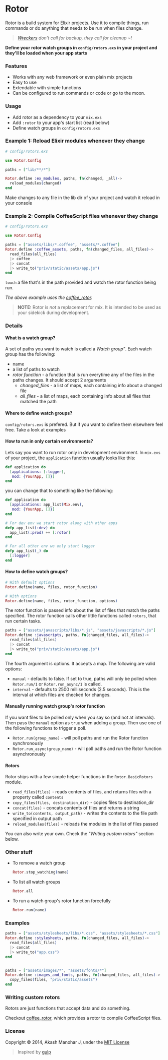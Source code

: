 # Rotor

Rotor is a build system for Elixir projects. Use it to compile things, run commands or do anything that needs to be run when files change.

> *[Wreckers][1] don't call for backup, they call for cleanup ~!*

[1]: http://en.wikipedia.org/wiki/Wreckers_(Transformers)


**Define your rotor watch groups in `config/rotors.exs` in your project and they'll be loaded when your app starts**

### Features

* Works with any web framework or even plain mix projects
* Easy to use
* Extendable with simple functions
* Can be configured to run commands or code or go to the moon.

### Usage

* Add rotor as a dependency to your `mix.exs`
* Add `:rotor` to your app's start list (read below)
* Define watch groups in `config/rotors.exs`


### Example 1: Reload Elixir modules whenever they change

```elixir
# config/rotors.exs

use Rotor.Config

paths = ["lib/**/*"]

Rotor.define :ex_modules, paths, fn(changed, _all)->
  reload_modules(changed)
end
```

Make changes to any file in the lib dir of your project and watch it reload in your console

### Example 2: Compile CoffeeScript files whenever they change

```elixir
# config/rotors.exs

use Rotor.Config

paths = ["assets/libs/*.coffee", "assets/*.coffee"]
Rotor.define :coffee_assets, paths, fn(changed_files, all_files)->
  read_files(all_files)
  |> coffee
  |> concat
  |> write_to("priv/static/assets/app.js")
end

```

`touch` a file that's in the path provided and watch the rotor function being run.

*The above example uses the [coffee_rotor](https://github.com/HashNuke/coffee_rotor).*


> **NOTE:** Rotor is *not* a replacement for mix. It is intended to be used as your sidekick during development.


### Details

#### What is a watch group?

A set of paths you want to watch is called a *Watch group"*. Each watch group has the following:

* name
* a list of paths to watch
* *rotor function* - a function that is run everytime any of the files in the paths changes. It should accept 2 arguments
  * *changed_files* - a list of maps, each containing info about a changed file
  * *all_files* - a list of maps, each containing info about all files that matched the path

#### Where to define watch groups?

`config/rotors.exs` is prefered. But if you want to define them elsewhere feel free. Take a look at examples

#### How to run in only certain environments?

Lets say you want to run rotor only in development environment. In `mix.exs` of your project, the `application` function usually looks like this:

```elixir
def application do
  [applications: [:logger],
   mod: {YourApp, []}]
end
```

you can change that to something like the following:

```elixir
def application do
  [applications: app_list(Mix.env),
   mod: {YourApp, []}]
end

# For dev env we start rotor along with other apps
defp app_list(:dev) do
  app_list(:prod) ++ [:rotor]
end

# For all other env we only start logger
defp app_list(_) do
  [:logger]
end
```


#### How to define watch groups?

```elixir
# With default options
Rotor.define(name, files, rotor_function)

# With options
Rotor.define(name, files, rotor_function, options)
```

The rotor function is passed info about the list of files that match the paths specified. The rotor function calls other little functions called `rotors`, that run certain tasks.


```elixir
paths = ["assets/javascripts/libs/*.js", "assets/javascripts/*.js"]
Rotor.define :javascripts, paths, fn(changed_files, all_files)->
  read_files(all_files)
  |> concat
  |> write_to("priv/static/assets/app.js")
end
```

The fourth argument is options. It accepts a map. The following are valid options:

* `manual` - defaults to false. If set to true, paths will only be polled when `Rotor.run/1` or `Rotor.run_async/1` is called.
* `interval` - defaults to 2500 milliseconds (2.5 seconds). This is the interval at which files are checked for changes.


#### Manually running watch group's rotor function

If you want files to be polled only when you say so (and not at intervals). Then pass the `manual` option as `true` when adding a group. Then use one of the following functions to trigger a poll.

* `Rotor.run(group_name)` - will poll paths and run the Rotor function synchronously
* `Rotor.run_async(group_name)` - will poll paths and run the Rotor function asynchronously



#### Rotors

Rotor ships with a few simple helper functions in the `Rotor.BasicRotors` module.

* `read_files(files)` - reads contents of files, and returns files with a property called `contents`
* `copy_files(files, destination_dir)` - copies files to destination_dir
* `concat(files)` - concats contents of files and returns a string
* `write_to(contents, output_path)` - writes the contents to the file path specified in output path
* `reload_modules(files)` - reloads the modules in the list of files passed

You can also write your own. Check the *"Writing custom rotors"* section below.


### Other stuff

* To remove a watch group

  ```elixir
  Rotor.stop_watching(name)
  ```

* To list all watch groups

  ```elixir
  Rotor.all
  ```

* To run a watch group's rotor function forcefully

  ```elixir
  Rotor.run(name)
  ```

### Examples

```elixir
paths = ["assets/stylesheets/libs/*.css", "assets/stylesheets/*.css"]
Rotor.define :stylesheets, paths, fn(changed_files, all_files)->
  read_files(all_files)
  |> concat
  |> write_to("app.css")
end


paths = ["assets/images/*", "assets/fonts/*"]
Rotor.define :images_and_fonts, paths, fn(changed_files, all_files)->
  copy_files(files, "priv/static/assets")
end
```

### Writing custom rotors

Rotors are just functions that accept data and do something.

Checkout [coffee_rotor](https://github.com/HashNuke/coffee_rotor), which provides a rotor to compile CoffeeScript files.


### License

Copyright © 2014, Akash Manohar J, under the [MIT License](http://opensource.org/licenses/MIT)

> Inspired by [gulp](https://github.com/gulpjs/gulp)
